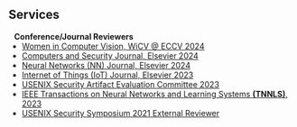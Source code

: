 ## Services

<h4 style="margin:0 10px 0;">Conference/Journal Reviewers</h4>

<ul style="margin:0 0 5px;">
  <li><a href="https://sites.google.com/view/wicveccv2024/home"><autocolor>Women in Computer Vision, WiCV @ ECCV 2024</autocolor></a></li>
  <li><a href="https://www.sciencedirect.com/journal/computers-and-security/"><autocolor>Computers and Security Journal, Elsevier 2024</autocolor></a></li>
    <li><a href="https://www.sciencedirect.com/journal/neural-networks"><autocolor>Neural Networks (NN) Journal, Elsevier 2024</autocolor></a></li>
  <li><a href="https://www.sciencedirect.com/journal/internet-of-things/"><autocolor>Internet of Things (IoT) Journal, Elsevier 2023</autocolor></a></li>
    <li><a href="https://www.usenix.org/conference/usenixsecurity23/call-for-artifacts/"><autocolor>USENIX Security Artifact Evaluation Committee 2023</autocolor></a></li>
  <li><a href="https://cis.ieee.org/publications/t-neural-networks-and-learning-systems/"><autocolor>IEEE Transactions on Neural Networks and Learning Systems <strong>(TNNLS)</strong>, 2023</autocolor></a></li>
    <li><a href="https://www.usenix.org/conference/usenixsecurity21/"><autocolor>USENIX Security Symposium 2021 External Reviewer</autocolor></a></li>
</ul>

